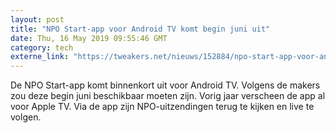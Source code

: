 ```yaml
---
layout: post
title: "NPO Start-app voor Android TV komt begin juni uit"
date: Thu, 16 May 2019 09:55:46 GMT
category: tech
externe_link: "https://tweakers.net/nieuws/152884/npo-start-app-voor-android-tv-komt-begin-juni-uit.html"
---
```


De NPO Start-app komt binnenkort uit voor Android TV. Volgens de makers zou deze begin juni beschikbaar moeten zijn. Vorig jaar verscheen de app al voor Apple TV. Via de app zijn NPO-uitzendingen terug te kijken en live te volgen.<img src="http://feeds.feedburner.com/~r/tweakers/mixed/~4/Ltp4UMBJa_Q" height="1" width="1" alt=""/>
